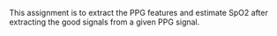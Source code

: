 This assignment is to extract the PPG features and estimate SpO2 after extracting the good signals from a given PPG signal.